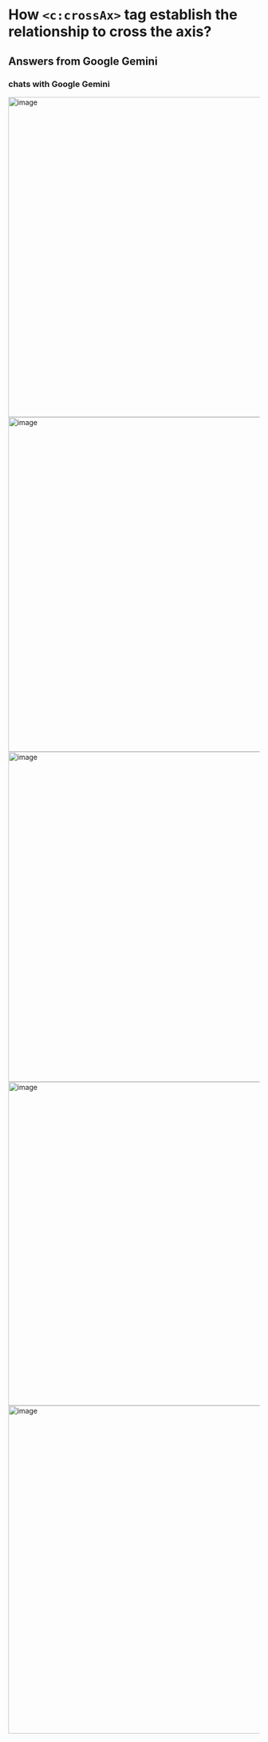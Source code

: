 # How `<c:crossAx>` tag establish the relationship to cross the axis?
## Answers from Google Gemini
### chats with Google Gemini
<img width="641" alt="image" src="https://github.com/user-attachments/assets/dd9ad913-ae13-4aa4-a9c6-affadab4be7f" />

<img width="670" alt="image" src="https://github.com/user-attachments/assets/6968574c-16d7-4e4b-9455-e5ba4f8c2a04" />

<img width="661" alt="image" src="https://github.com/user-attachments/assets/f2a86044-23a5-4056-b83f-2cfe4f1eb684" />

<img width="648" alt="image" src="https://github.com/user-attachments/assets/8bcbe6d8-8dbd-4833-a903-706a049a73ce" />

<img width="657" alt="image" src="https://github.com/user-attachments/assets/493d59c8-6a0d-4ec5-aecc-63b5ad68bd73" />
